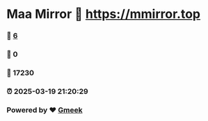 # Maa Mirror :link: https://mmirror.top 
### :page_facing_up: [6](https://mmirror.top/tag.html) 
### :speech_balloon: 0 
### :hibiscus: 17230 
### :alarm_clock: 2025-03-19 21:20:29 
### Powered by :heart: [Gmeek](https://github.com/Meekdai/Gmeek)
